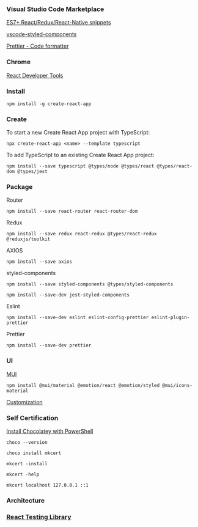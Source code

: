 ### Visual Studio Code Marketplace

[ES7+ React/Redux/React-Native snippets](https://marketplace.visualstudio.com/items?itemName=dsznajder.es7-react-js-snippets)

[vscode-styled-components](https://marketplace.visualstudio.com/items?itemName=styled-components.vscode-styled-components)

[Prettier - Code formatter](https://marketplace.visualstudio.com/items?itemName=esbenp.prettier-vscode)

### Chrome

[React Developer Tools](https://chrome.google.com/webstore/detail/react-developer-tools/fmkadmapgofadopljbjfkapdkoienihi/related)

### Install

`npm install -g create-react-app`

### Create

To start a new Create React App project with TypeScript:

`npx create-react-app <name> --template typescript`

To add TypeScript to an existing Create React App project:

`npm install --save typescript @types/node @types/react @types/react-dom @types/jest`

### Package

Router

`npm install --save react-router react-router-dom`

Redux

`npm install --save redux react-redux @types/react-redux @reduxjs/toolkit`

AXIOS

`npm install --save axios`

styled-components

`npm install --save styled-components @types/styled-components`

`npm install --save-dev jest-styled-components`

Eslint

`npm install --save-dev eslint eslint-config-prettier eslint-plugin-prettier`

Prettier

`npm install --save-dev prettier`

### UI

[MUI](https://mui.com/)

`npm install @mui/material @emotion/react @emotion/styled @mui/icons-material`

[Customization](https://mui.com/zh/material-ui/customization/theming/)

### Self Certification

[Install Chocolatey with PowerShell](https://docs.chocolatey.org/en-us/choco/setup)

`choco --version`

`choco install mkcert`

`mkcert -install`

`mkcert -help`

`mkcert localhost 127.0.0.1 ::1`

### Architecture

### [React Testing Library](https://github.com/testing-library/react-testing-library)
